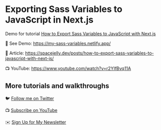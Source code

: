 # Exporting Sass Variables to JavaScript in Next.js

Demo for tutorial [How to Export Sass Variables to JavaScript with Next.js](https://www.youtube.com/watch?v=r2YIfBvq11A)

🚀 See Demo: https://my-sass-variables.netlify.app/

📝 Article: https://spacejelly.dev/posts/how-to-export-sass-variables-to-javascript-with-next-js/

📺 YouTube: https://www.youtube.com/watch?v=r2YIfBvq11A

## More tutorials and walkthroughs

🐦 [Follow me on Twitter](https://twitter.com/colbyfayock)

📺 [Subscribe on YouTube](https://www.youtube.com/colbyfayock)

✉️ [Sign Up for My Newsletter](https://colbyfayock.com/newsletter)
